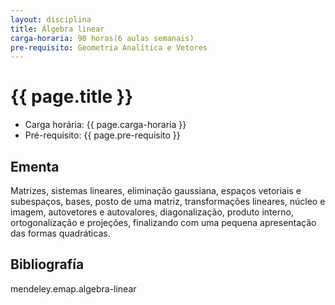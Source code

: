 ```yaml
---
layout: disciplina
title: Álgebra linear
carga-horaria: 90 horas(6 aulas semanais)
pre-requisito: Geometria Analítica e Vetores
---
```


# {{ page.title }}

- Carga horária:  {{ page.carga-horaria }} 
- Pré-requisito:  {{ page.pre-requisito }}

## Ementa 

Matrizes, sistemas lineares, eliminação gaussiana, espaços vetoriais e
subespaços, bases, posto de uma matriz, transformações lineares,
núcleo e imagem, autovetores e autovalores, diagonalização, produto
interno, ortogonalização e projeções, finalizando com uma pequena
apresentação das formas quadráticas.

## Bibliografía

mendeley.emap.algebra-linear


